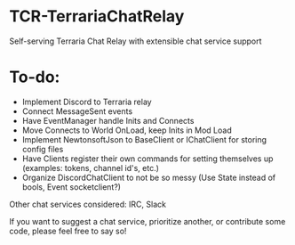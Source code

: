 # TCR-TerrariaChatRelay
Self-serving Terraria Chat Relay with extensible chat service support  

# To-do:

* Implement Discord to Terraria relay
* Connect MessageSent events
* Have EventManager handle Inits and Connects
* Move Connects to World OnLoad, keep Inits in Mod Load
* Implement NewtonsoftJson to BaseClient or IChatClient for storing config files
* Have Clients register their own commands for setting themselves up (examples: tokens, channel id's, etc.)
* Organize DiscordChatClient to not be so messy (Use State instead of bools, Event socketclient?)

Other chat services considered: IRC, Slack

If you want to suggest a chat service, prioritize another, or contribute some code, please feel free to say so!